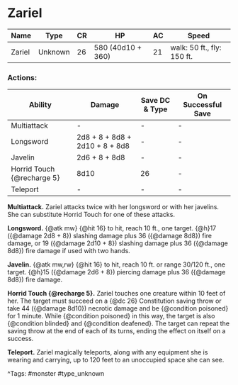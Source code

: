 # Zariel

| Name | Type | CR | HP | AC | Speed |
|------|------|----|----|----|-------|
| Zariel | Unknown | 26 | 580 (40d10 + 360) | 21 | walk: 50 ft., fly: 150 ft. |

### Actions:

| Ability | Damage | Save DC & Type | On Successful Save |
|---------|--------|----------------|--------------------|
| Multiattack | - | - | - |
| Longsword | 2d8 + 8 + 8d8 + 2d10 + 8 + 8d8 | - | - |
| Javelin | 2d6 + 8 + 8d8 | - | - |
| Horrid Touch {@recharge 5} | 8d10 | 26 | - |
| Teleport | - | - | - |


**Multiattack.** Zariel attacks twice with her longsword or with her javelins. She can substitute Horrid Touch for one of these attacks.

**Longsword.** {@atk mw} {@hit 16} to hit, reach 10 ft., one target. {@h}17 ({@damage 2d8 + 8}) slashing damage plus 36 ({@damage 8d8}) fire damage, or 19 ({@damage 2d10 + 8}) slashing damage plus 36 ({@damage 8d8}) fire damage if used with two hands.

**Javelin.** {@atk mw,rw} {@hit 16} to hit, reach 10 ft. or range 30/120 ft., one target. {@h}15 ({@damage 2d6 + 8}) piercing damage plus 36 ({@damage 8d8}) fire damage.

**Horrid Touch {@recharge 5}.** Zariel touches one creature within 10 feet of her. The target must succeed on a {@dc 26} Constitution saving throw or take 44 ({@damage 8d10}) necrotic damage and be {@condition poisoned} for 1 minute. While {@condition poisoned} in this way, the target is also {@condition blinded} and {@condition deafened}. The target can repeat the saving throw at the end of each of its turns, ending the effect on itself on a success.

**Teleport.** Zariel magically teleports, along with any equipment she is wearing and carrying, up to 120 feet to an unoccupied space she can see.

^Tags: #monster #type_unknown